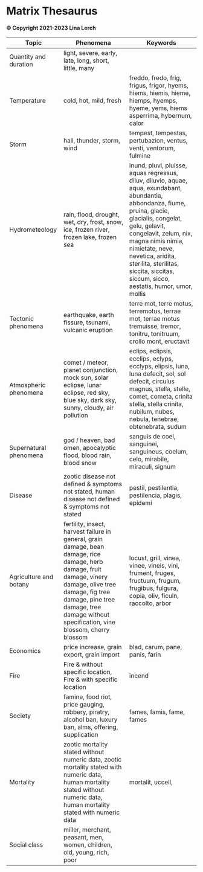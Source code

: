 # Matrix Thesaurus

**© Copyright 2021-2023 Lina Lerch**

| Topic                  | Phenomena                                                    | Keywords                                                     |
| ---------------------- | ------------------------------------------------------------ | ------------------------------------------------------------ |
| Quantity and duration  | light, severe, early, late, long, short, little, many        |                                                              |
| Temperature            | cold, hot, mild, fresh                                       | freddo, fredo, frig, frigus, frigor, hyems, hiems, hiemis, hieme, hiemps, hyemps, hyeme, yems, hiems asperrima, hybernum, calor |
| Storm                  | hail, thunder, storm, wind                                   | tempest, tempestas, pertubazion, ventus, venti, ventorum, fulmine                          |
| Hydrometeology         | rain, flood, drought, wet, dry, frost, snow, ice, frozen river, frozen lake, frozen sea | inund, pluvi, pluisse, aquas regressus,  diluv, diluvio, aquae, aqua, exundabant, abundantia, abbondanza, fiume, pruina, glacie, glacialis, congelat, gelu, gelavit, congelavit, zelum, nix, magna nimis nimia, nimietate, neve, nevetica, aridita, sterilita,  sterilitas, siccita, siccitas, siccum, sicco, aestatis, humor, umor, mollis |
| Tectonic phenomena     | earthquake, earth fissure, tsunami, vulcanic eruption        | terre mot, terre motus, terremotus, terrae mot, terrae motus tremuisse, tremor, tonitru, tonitruum, crollo mont, eructavit       |
| Atmospheric phenomena  | comet / meteor, planet conjunction, mock sun, solar eclipse,  lunar eclipse, red sky, blue sky, dark sky, sunny, cloudy, air pollution | eclips, eclipsis, ecclips, eclyps, ecclyps, elipsis, luna, luna defecit, sol, sol defecit, circulus magnus, stella, stelle, comet, cometa, crinita stella, stella crinita, nubilum, nubes, nebula, tenebrae, obtenebrata, sudum |
| Supernatural phenomena | god / heaven, bad omen, apocalyptic flood, blood rain, blood snow | sanguis de coel, sanguinei, sanguineus, coelum, celo, mirabile, miraculi, signum                                    |
| Disease                | zootic disease not defined & symptoms not stated, human disease not defined & symptoms not stated | pestil, pestilentia, pestilencia, plagis, epidemi                         |
| Agriculture and botany | fertility, insect, harvest failure in general, grain damage, bean damage, rice damage, herb damage, fruit damage, vinery damage, olive tree damage, fig tree damage, pine tree damage, tree damage without specification, vine blossom, cherry blossom | locust, grill, vinea, vinee, vineis, vini, frument, fruges, fructuum, frugum, frugibus, fulgura, copia, oliv, ficuln,  raccolto, arbor |
| Economics              | price increase, grain export, grain import                   | blad, carum, pane, panis, farin                                     |
| Fire                   | Fire & without specific location, Fire & with specific location | incend                                                       |
| Society                | famine, food riot, price gauging, robbery, piratry, alcohol ban, luxury ban, alms, offering, supplication | fames, famis, fame, fames                                           |
| Mortality              | zootic mortality stated without numeric data, zootic mortality stated with numeric data, human mortality stated without numeric data, human mortality stated with numeric data | mortalit, uccell,                                            |
| Social class           | miller, merchant, peasant, men, women, children, old, young, rich, poor |                                                              |
